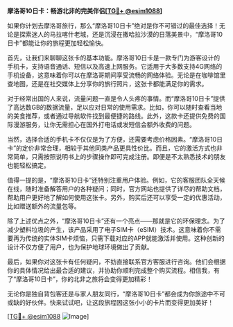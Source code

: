 **摩洛哥10日卡：畅游北非的完美伴侣[[TG💪+ @esim1088](https://t.me/s/esim1088)]**

如果你计划去摩洛哥旅行，那么“摩洛哥10日卡”绝对是你不可错过的最佳选择！无论是探索迷人的马拉喀什老城，还是沉浸在撒哈拉沙漠的日落美景中，“摩洛哥10日卡”都能让你的旅程更加轻松愉快。

首先，让我们来聊聊这张卡的基本功能。摩洛哥10日卡是一款专门为游客设计的手机卡，支持语音通话、短信以及高速上网服务。它适用于大多数支持4G网络的手机设备，这意味着你可以在摩洛哥期间享受流畅的网络体验。无论是在咖啡馆里查地图，还是在社交媒体上分享你的旅行照片，这张卡都能满足你的需求。

对于经常出国的人来说，流量问题一直是令人头疼的事情。而“摩洛哥10日卡”提供了高达数GB的数据流量，足以应对日常的使用需求。比如，你可以随时查看当地的美食推荐，或者通过导航软件找到最便捷的路线。此外，这款卡还提供免费的国际漫游服务，让你无需担心在国外打电话或发短信会额外收费的问题。

当然，选择合适的手机卡不仅仅是为了方便，还需要考虑价格因素。“摩洛哥10日卡”的定价非常合理，相较于其他同类产品更具性价比。而且，它的激活方式也非常简单，只需按照说明书上的步骤操作即可完成注册。即便是不太熟悉技术的朋友也能轻松搞定。

值得一提的是，“摩洛哥10日卡”还特别注重用户体验。例如，它的客服团队全天候在线，随时准备解答用户的各种疑问；同时，官方网站也提供了详尽的帮助文档，帮助用户更好地了解如何使用这张卡。另外，购买后还可以享受一定的优惠活动，比如赠送额外的流量包等。

除了上述优点之外，“摩洛哥10日卡”还有一个亮点——那就是它的环保理念。为了减少塑料垃圾的产生，该产品采用了电子SIM卡（eSIM）技术。这意味着你不需要再为传统的实体SIM卡烦恼，只需下载对应的APP就能激活并使用。这种创新的设计不仅方便了用户，也为保护地球环境做出了贡献。

最后，如果你对这张卡有任何疑问，不妨直接联系官方客服进行咨询。他们会根据你的具体情况给出最合适的建议，并协助你顺利完成整个购买流程。相信我，有了“摩洛哥10日卡”，你的北非之旅将会变得更加精彩！

无论你是独自背包客还是与家人朋友同行，“摩洛哥10日卡”都会成为你旅途中不可或缺的好伙伴。快来试试吧，让这段旅程因这张小小的卡片而变得更加美好！

[[TG💪+ @esim1088](https://t.me/s/esim1088) ![Image](https://i.postimg.cc/4NQfJmqS/Snipaste-2025-05-13-00-14-12.png)]
